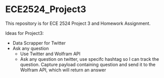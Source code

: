 # ECE2524_Project3
This repository is for ECE 2524 Project 3 and Homework Assignment.

Ideas for Project3:
- Data Scrapper for Twitter
- Ask any question
  - Use Twitter and Wolfram API
  - Ask any question on twitter, use specifc hashtag so I can track the question. Capture payload containing question and send it to the 
    Wolfram API, which will return an answer
